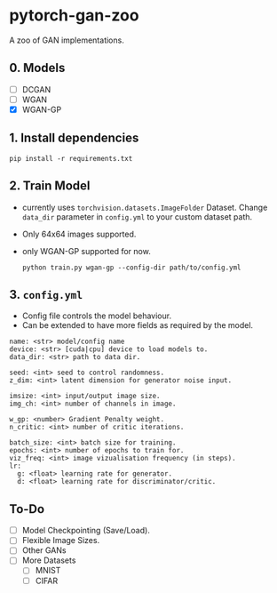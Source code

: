 # pytorch-gan-zoo
A zoo of GAN implementations.

## 0. Models
- [ ] DCGAN
- [ ] WGAN
- [x] WGAN-GP

## 1. Install dependencies
`pip install -r requirements.txt`

## 2. Train Model
- currently uses `torchvision.datasets.ImageFolder` Dataset. Change `data_dir` parameter in `config.yml` to your custom dataset path.
- Only 64x64 images supported.
- only WGAN-GP supported for now.

  `python train.py wgan-gp --config-dir path/to/config.yml`

## 3. `config.yml`
- Config file controls the model behaviour.
- Can be extended to have more fields as required by the model.

```
name: <str> model/config name
device: <str> [cuda|cpu] device to load models to.
data_dir: <str> path to data dir.

seed: <int> seed to control randomness.
z_dim: <int> latent dimension for generator noise input.

imsize: <int> input/output image size.
img_ch: <int> number of channels in image.

w_gp: <number> Gradient Penalty weight.
n_critic: <int> number of critic iterations.

batch_size: <int> batch size for training.
epochs: <int> number of epochs to train for.
viz_freq: <int> image vizualisation frequency (in steps).
lr:
  g: <float> learning rate for generator.
  d: <float> learning rate for discriminator/critic.
```


## To-Do
- [ ] Model Checkpointing (Save/Load).
- [ ] Flexible Image Sizes.
- [ ] Other GANs
- [ ] More Datasets
  - [ ] MNIST
  - [ ] CIFAR
